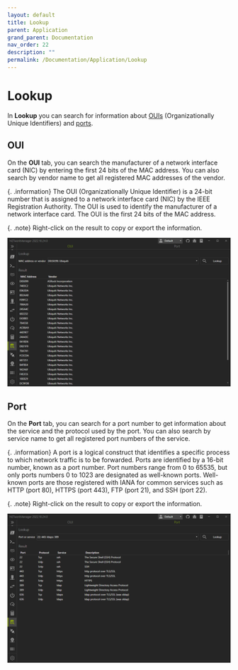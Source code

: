 ```yaml
---
layout: default
title: Lookup
parent: Application
grand_parent: Documentation
nav_order: 22
description: ""
permalink: /Documentation/Application/Lookup
---
```


# Lookup

In **Lookup** you can search for information about [OUIs](#oui) (Organizationally Unique Identifiers) and [ports](#port).

## OUI

On the **OUI** tab, you can search the manufacturer of a network interface card (NIC) by entering the first 24 bits of the MAC address. You can also search by vendor name to get all registered MAC addresses of the vendor.

{. .information}
The OUI (Organizationally Unique Identifier) is a 24-bit number that is assigned to a network interface card (NIC) by the IEEE Registration Authority. The OUI is used to identify the manufacturer of a network interface card. The OUI is the first 24 bits of the MAC address.

{. .note}
Right-click on the result to copy or export the information.

![Lookup_OUI](22_Lookup_OUI.png)

## Port

On the **Port** tab, you can search for a port number to get information about the service and the protocol used by the port. You can also search by service name to get all registered port numbers of the service.

{. .information}
A port is a logical construct that identifies a specific process to which network traffic is to be forwarded. Ports are identified by a 16-bit number, known as a port number. Port numbers range from 0 to 65535, but only ports numbers 0 to 1023 are designated as well-known ports. Well-known ports are those registered with IANA for common services such as HTTP (port 80), HTTPS (port 443), FTP (port 21), and SSH (port 22).

{. .note}
Right-click on the result to copy or export the information.

![Lookup_Port](22_Lookup_Port.png)
